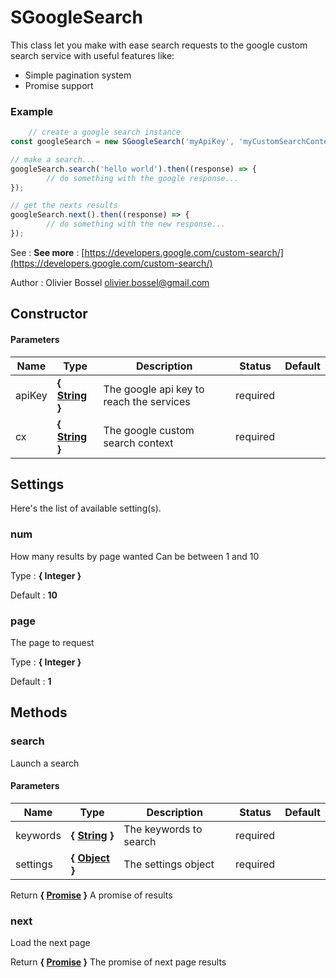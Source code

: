 # SGoogleSearch

This class let you make with ease search requests to the google custom search service
with useful features like:
- Simple pagination system
- Promise support


### Example
```js
	// create a google search instance
const googleSearch = new SGoogleSearch('myApiKey', 'myCustomSearchContextKey');

// make a search...
googleSearch.search('hello world').then((response) => {
		// do something with the google response...
});

// get the nexts results
googleSearch.next().then((response) => {
		// do something with the new response...
});
```
See : **See more** : [https://developers.google.com/custom-search/](https://developers.google.com/custom-search/)

Author : Olivier Bossel [olivier.bossel@gmail.com](mailto:olivier.bossel@gmail.com)


## Constructor


#### Parameters
Name  |  Type  |  Description  |  Status  |  Default
------------  |  ------------  |  ------------  |  ------------  |  ------------
apiKey  |  **{ [String](https://developer.mozilla.org/fr/docs/Web/JavaScript/Reference/Objets_globaux/String) }**  |  The google api key to reach the services  |  required  |
cx  |  **{ [String](https://developer.mozilla.org/fr/docs/Web/JavaScript/Reference/Objets_globaux/String) }**  |  The google custom search context  |  required  |




## Settings

Here's the list of available setting(s).

### num

How many results by page wanted
Can be between 1 and 10

Type : **{ Integer }**

Default : **10**


### page

The page to request

Type : **{ Integer }**

Default : **1**



## Methods


### search

Launch a search


#### Parameters
Name  |  Type  |  Description  |  Status  |  Default
------------  |  ------------  |  ------------  |  ------------  |  ------------
keywords  |  **{ [String](https://developer.mozilla.org/fr/docs/Web/JavaScript/Reference/Objets_globaux/String) }**  |  The keywords to search  |  required  |
settings  |  **{ [Object](https://developer.mozilla.org/fr/docs/Web/JavaScript/Reference/Objets_globaux/Object) }**  |  The settings object  |  required  |

Return **{ [Promise](https://developer.mozilla.org/fr/docs/Web/JavaScript/Reference/Objets_globaux/Promise) }** A promise of results


### next

Load the next page

Return **{ [Promise](https://developer.mozilla.org/fr/docs/Web/JavaScript/Reference/Objets_globaux/Promise) }** The promise of next page results